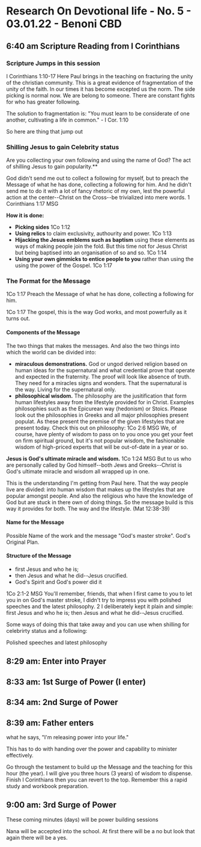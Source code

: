 # Research On Devotional life - No. 5 - 03.01.22 - Benoni CBD

## 6:40 am Scripture Reading from I Corinthians

### Scripture Jumps in this session

I Corinthians 1:10-17
Here Paul brings in the teaching on fracturing the unity of the christian community. This is a great evidence of fragmentation of the unity of the faith. In our times it has become excepted us the norm. The side picking is normal now. We are belong to someone. There are constant fights for who has greater following.

The solution to fragmentation is:
"You must learn to be considerate of one another, cultivating a life in common." - I Cor. 1:10

So here are thing that jump out

### Shilling Jesus to gain Celebrity status

Are you collecting your own following and using the name of God? The act of shilling Jesus to gain popularity.**

God didn't send me out to collect a following for myself, but to preach the Message of what he has done, collecting a following for him. And he didn't send me to do it with a lot of fancy rhetoric of my own, lest the powerful action at the center--Christ on the Cross--be trivialized into mere words. 1 Corinthians 1:17 MSG

**How it is done:**

* **Picking sides** 1Co 1:12
* **Using relics** to claim exclusivity, authourity and power. 1Co 1:13
* **Hijacking the Jesus emblems such as baptism** using these elements as ways of making people join the fold. But this time not for Jesus Christ but being baptised into an organisation of so and so. 1Co 1:14
* **Using your own gimmicks to entice people to you** rather than using the using the power of the Gospel. 1Co 1:17

### The Format for the Message

1Co 1:17 Preach the Message of what he has done, collecting a following for him.

1Co 1:17 The gospel, this is the way God works, and most powerfully as it turns out.

#### Components of the Message

The two things that makes the messages. And also the two things into which the world can be divided into:

* **miraculous demonstrations.** God or ungod derived religion based on human ideas for the supernatural and what credential prove that operate and expected in the fraternity. The proof will look like absence of truth. They need for a miracles signs and wonders. That the supernatural is the way. Living for the supernatural only.
* **philosophical wisdom.** The philosophy are the jusitification that form human lifestyles away from the lifestyle provided for in Christ. Examples philosophies such as the Epicurean way (hedonism) or Stoics. Please look out the philosophies in Greeks and all major philosophies present populat. As these present the premise of the given lifestyles that are present today. Check this out on philosophy: 1Co 2:6 MSG  We, of course, have plenty of wisdom to pass on to you once you get your feet on firm spiritual ground, but it's not popular wisdom, the fashionable wisdom of high-priced experts that will be out-of-date in a year or so.

**Jesus is God's ultimate miracle and wisdom.** 1Co 1:24 MSG  But to us who are personally called by God himself--both Jews and Greeks--Christ is God's ultimate miracle and wisdom all wrapped up in one.

This is the understanding I'm getting from Paul here. That the way people live are divided: into human wisdom that makes up the lifestyles that are popular amongst people. And also the religious who have the knowledge of God but are stuck in there own of doing things. So the message build is this way it provides for both. The way and the lifestyle. (Mat 12:38-39)

#### Name for the Message

Possible Name of the work and the message "God's master stroke". God's Original Plan.

#### Structure of the Message

* first Jesus and who he is; 
* then Jesus and what he did--Jesus crucified.
* God's Spirit and God's power did it

1Co 2:1-2 MSG  You'll remember, friends, that when I first came to you to let you in on God's master stroke, I didn't try to impress you with polished speeches and the latest philosophy.  2  I deliberately kept it plain and simple: first Jesus and who he is; then Jesus and what he did--Jesus crucified.

Some ways of doing this that take away and you can use when shilling for celebrirty status and a following:

Polished speeches and latest philosophy

## 8:29 am: Enter into Prayer

## 8:33 am: 1st Surge of Power (I enter)

## 8:34 am: 2nd Surge of Power

## 8:39 am: Father enters

what he says, "I'm releasing power into your life." 

This has to do with handing over the power and capability to minister effectively.

Go through the testament to build up the Message and the teaching for this hour (the year). I will give you three hours (3 years) of wisdom to dispense. Finish I Corinthians then you can revert to the top. Remember this a rapid study and workbook preparation.

## 9:00 am: 3rd Surge of Power

These coming minutes (days) will be power building sessions

Nana will be accepted into the school. At first there will be a no but look that again there will be a yes.

